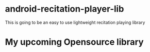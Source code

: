 # android-recitation-player-lib
This is going to be an easy to use lightweight recitation playing library


# My upcoming Opensource library 
